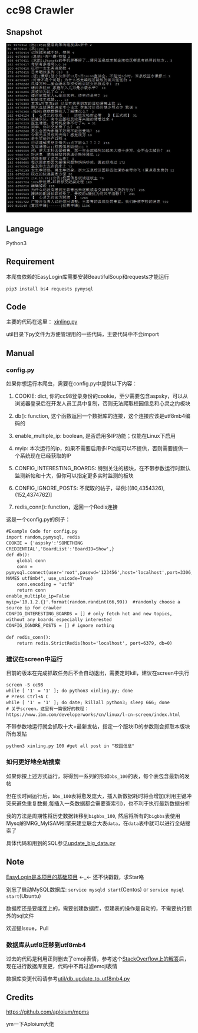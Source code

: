# cc98 Crawler

## Snapshot

![Snapshot](snapshot.jpg)

## Language

Python3

## Requirement

本爬虫依赖的EasyLogin库需要安装BeautifulSoup和requests才能运行

`pip3 install bs4 requests pymysql`

## Code

主要的代码在这里： [xinling.py](xinling.py)

util目录下py文件为方便管理用的一些代码，主要代码中不会import

## Manual

### config.py

如果你想运行本爬虫，需要在config.py中提供以下内容：

1. COOKIE: dict, 你的cc98登录身份的cookie，至少需要包含aspsky，可以从浏览器登录后在开发人员工具中复制，否则无法爬取校园信息和心灵之约板块

2. db(): function, 这个函数返回一个数据库的连接，这个连接应该是utf8mb4编码的

3. enable_multiple_ip: boolean, 是否启用多IP功能；仅能在Linux下启用

4. myip: 本次运行的ip，如果不需要启用多IP功能可以不提供，否则需要提供一个系统现在已经获取的IP

5. CONFIG_INTERESTING_BOARDS: 特别关注的板块，在不带参数运行时默认监测新帖和十大，但你可以指定更多实时监测的板块

6. CONFIG_IGNORE_POSTS: 不爬取的帖子，举例:[(80,4354326),(152,4374762)]

7. redis_conn(): function，返回一个Redis连接

这是一个config.py的例子：

```
#Example Code for config.py
import random,pymysql, redis
COOKIE = {'aspsky':'SOMETHING CREDIENTIAL','BoardList':'BoardID=Show',}
def db():
    global conn
    conn = pymysql.connect(user='root',passwd='123456',host='localhost',port=3306,db='cc98',charset='utf8',init_command="set NAMES utf8mb4", use_unicode=True)
    conn.encoding = "utf8"
    return conn
enable_multiple_ip=False
myip='10.1.2.{}'.format(random.randint(66,99))  #randomly choose a source ip for crawler
CONFIG_INTERESTING_BOARDS = [] # only fetch hot and new topics, without any boards especially interested
CONFIG_IGNORE_POSTS = [] # ignore nothing

def redis_conn():
    return redis.StrictRedis(host='localhost', port=6379, db=0)
```

### 建议在screen中运行

目前的版本在完成抓取任务后不会自动退出，需要定时kill，建议在screen中执行

    screen -S cc98
    while [ '1' = '1' ]; do python3 xinling.py; done
    # Press Ctrl+A C
    while [ '1' = '1' ]; do date; killall python3; sleep 666; done
    # 关于screen，这里有一篇很好的教程：https://www.ibm.com/developerworks/cn/linux/l-cn-screen/index.html

不带参数地运行就会抓取十大+最新发帖，指定一个版块ID的参数则会抓取本版块所有发帖

    python3 xinling.py 100 #get all post in "校园信息"

### 如何更好地全站搜索

如果你按上述方式运行，将得到一系列的形如`bbs_100`的表，每个表包含最新的发帖

但在长时间运行后，`bbs_100`表将愈发庞大，插入新数据耗时将会增加(利用主键冲突来避免重复数据,每插入一条数据都会需要查索引)，也不利于执行最新数据分析

我的方法是周期性将历史数据转移到`bigbbs_100`, 然后将所有的`bigbbs`表使用Mysql的MRG_MyISAM引擎来建立联合大表`data`，在`data`表中就可以进行全站搜索了

具体代码和用到的SQL参见[update_big_data.py](update_big_data.py)

## Note

[EasyLogin是本项目的基础项目](https://github.com/zjuchenyuan/EasyLogin) ←_← 还不快戳戳，求Star咯

别忘了启动MySQL数据库: `service mysqld start`(Centos) or `service mysql start`(Ubuntu)

数据库还是要能连上的，需要创建数据库，但建表的操作是自动的，不需要执行额外的sql文件

欢迎提Issue，Pull

### 数据库从utf8迁移到utf8mb4

过去的代码是利用正则删去了emoji表情，参考这个[StackOverflow上的解答](https://stackoverflow.com/questions/26532722/how-to-encode-utf8mb4-in-python)后，现在进行数据库变更，代码中不再过滤emoji表情

数据库变更代码请参考[util/db_update_to_utf8mb4.py](util/db_update_to_utf8mb4.py)

## Credits

https://github.com/aploium/mpms

ym一下Aploium大佬
